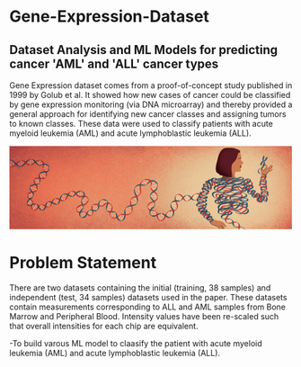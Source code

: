 # Gene-Expression-Dataset

## Dataset Analysis and ML Models for predicting cancer 'AML' and 'ALL' cancer types

Gene Expression dataset comes from a proof-of-concept study published in 1999 by Golub et al. It showed how new cases of cancer could be classified by gene expression monitoring (via DNA microarray) and thereby provided a general approach for identifying new cancer classes and assigning tumors to known classes. These data were used to classify patients with acute myeloid leukemia (AML) and acute lymphoblastic leukemia (ALL).

![alt text](https://github.com/gayathrig21/Gene-Expression-Dataset/blob/main/GeneExpression.png?raw=true)

# Problem Statement
There are two datasets containing the initial (training, 38 samples) and independent (test, 34 samples) datasets used in the paper. These datasets contain measurements corresponding to ALL and AML samples from Bone Marrow and Peripheral Blood. Intensity values have been re-scaled such that overall intensities for each chip are equivalent.

-To build varous ML model to claasify the patient with acute myeloid leukemia (AML) and acute lymphoblastic leukemia (ALL).
